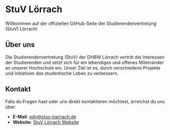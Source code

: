 # StuV Lörrach

Willkommen auf der offiziellen GitHub-Seite der Studierendenvertretung (StuV) Lörrach!

## Über uns

Die Studierendenvertretung (StuV) der DHBW Lörrach vertritt die Interessen der Studierenden und setzt sich für ein lebendiges und offenes Miteinander an unserer Hochschule ein. Unser Ziel ist es, durch verschiedene Projekte und Initiativen das studentische Leben zu verbessern.

## Kontakt

Falls du Fragen hast oder uns direkt kontaktieren möchtest, erreichst du uns über:

- **E-Mail**: edv@stuv-loerrach.de
- **Website**: [StuV Lörrach Website](https://stuv-loerrach.de)
